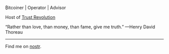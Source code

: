 ₿itcoiner | Operator | Advisor

Host of [Trust Revolution](https://trustrevolution.co)

“Rather than love, than money, than fame, give me truth.” 
—Henry David Thoreau
- - -
Find me on [nostr](https://nostr.shawnyeager.com).
